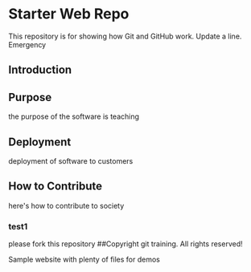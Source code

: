 # Starter Web Repo

This repository is for showing how Git and GitHub work. Update a line. Emergency

## Introduction
## Purpose
the purpose of the software is teaching
## Deployment
deployment of software
to customers
## How to Contribute
here's how to contribute to society
### test1
please fork this repository
##Copyright
git training. All rights reserved!

Sample website with plenty of files for demos